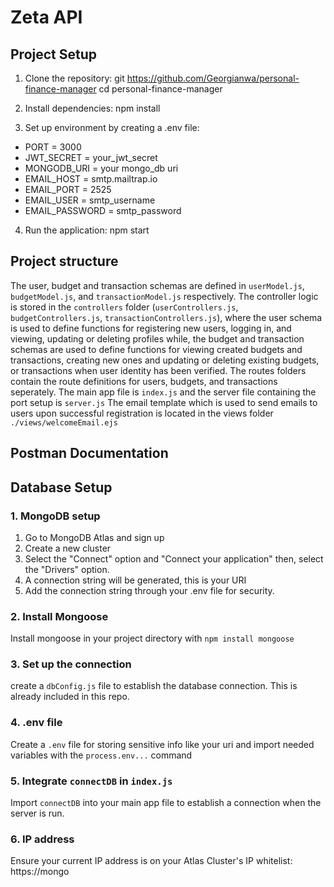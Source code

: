 # Zeta API

## Project Setup

1. Clone the repository:
git https://github.com/Georgianwa/personal-finance-manager
cd personal-finance-manager

2. Install dependencies:
npm install

3. Set up environment by creating a .env file:
- PORT = 3000
- JWT_SECRET = your_jwt_secret
- MONGODB_URI = your mongo_db uri
- EMAIL_HOST = smtp.mailtrap.io
- EMAIL_PORT = 2525
- EMAIL_USER = smtp_username
- EMAIL_PASSWORD = smtp_password

4. Run the application:
npm start

## Project structure
The user, budget and transaction schemas are defined in `userModel.js`, `budgetModel.js`, and `transactionModel.js` respectively. The controller logic is stored in the `controllers` folder (`userControllers.js`, `budgetControllers.js`, `transactionControllers.js`), where the user schema is used to define functions for registering new users, logging in, and viewing, updating or deleting profiles while, the budget and transaction schemas are used to define functions for viewing created budgets and transactions, creating new ones and updating or deleting existing budgets, or transactions when user identity has been verified. The routes folders contain the route definitions for users, budgets, and transactions seperately. The main app file is `index.js` and the server file containing the port setup is `server.js` The email template which is used to send emails to users upon successful registration is located in the views folder `./views/welcomeEmail.ejs`

## Postman Documentation

## Database Setup

### 1. MongoDB setup
1. Go to MongoDB Atlas and sign up
2. Create a new cluster
3. Select the "Connect" option and "Connect your application" then, select the "Drivers" option.
4. A connection string will be generated, this is your URI
5. Add the connection string through your .env file for security.

### 2. Install Mongoose
Install mongoose in your project directory with `npm install mongoose`

### 3. Set up the connection
create a `dbConfig.js` file to establish the database connection. This is already included in this repo.

### 4. .env file
Create a `.env` file for storing sensitive info like your uri and import needed variables with the `process.env...` command

### 5. Integrate `connectDB` in `index.js`
Import `connectDB` into your main app file to establish a connection when the server is run.

### 6. IP address
Ensure your current IP address is on your Atlas Cluster's IP whitelist: https://mongo
